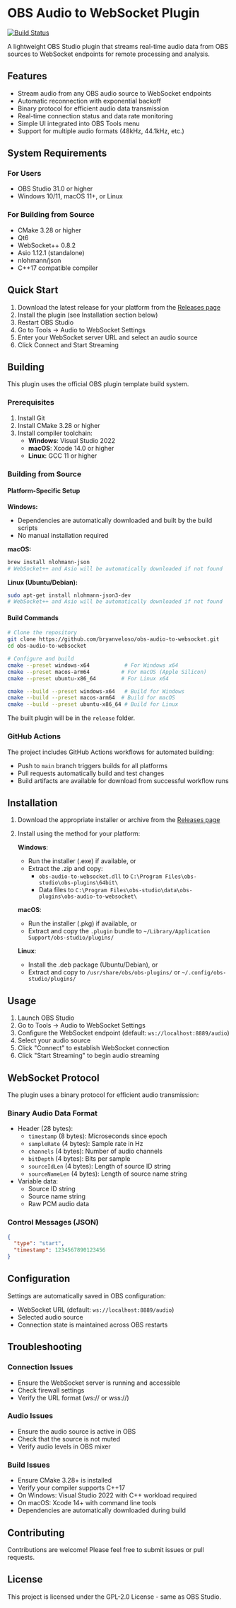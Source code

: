 # OBS Audio to WebSocket Plugin

[![Build Status](https://github.com/bryanveloso/obs-audio-to-websocket/actions/workflows/push.yaml/badge.svg)](https://github.com/bryanveloso/obs-audio-to-websocket/actions/workflows/push.yaml)

A lightweight OBS Studio plugin that streams real-time audio data from OBS sources to WebSocket endpoints for remote processing and analysis.

## Features

- Stream audio from any OBS audio source to WebSocket endpoints
- Automatic reconnection with exponential backoff
- Binary protocol for efficient audio data transmission
- Real-time connection status and data rate monitoring
- Simple UI integrated into OBS Tools menu
- Support for multiple audio formats (48kHz, 44.1kHz, etc.)

## System Requirements

### For Users
- OBS Studio 31.0 or higher
- Windows 10/11, macOS 11+, or Linux

### For Building from Source
- CMake 3.28 or higher
- Qt6
- WebSocket++ 0.8.2
- Asio 1.12.1 (standalone)
- nlohmann/json
- C++17 compatible compiler

## Quick Start

1. Download the latest release for your platform from the [Releases page](https://github.com/bryanveloso/obs-audio-to-websocket/releases)
2. Install the plugin (see Installation section below)
3. Restart OBS Studio
4. Go to Tools → Audio to WebSocket Settings
5. Enter your WebSocket server URL and select an audio source
6. Click Connect and Start Streaming

## Building

This plugin uses the official OBS plugin template build system.

### Prerequisites

1. Install Git
2. Install CMake 3.28 or higher
3. Install compiler toolchain:
   - **Windows**: Visual Studio 2022
   - **macOS**: Xcode 14.0 or higher
   - **Linux**: GCC 11 or higher

### Building from Source

#### Platform-Specific Setup

**Windows:**
- Dependencies are automatically downloaded and built by the build scripts
- No manual installation required

**macOS:**
```bash
brew install nlohmann-json
# WebSocket++ and Asio will be automatically downloaded if not found
```

**Linux (Ubuntu/Debian):**
```bash
sudo apt-get install nlohmann-json3-dev
# WebSocket++ and Asio will be automatically downloaded if not found
```

#### Build Commands

```bash
# Clone the repository
git clone https://github.com/bryanveloso/obs-audio-to-websocket.git
cd obs-audio-to-websocket

# Configure and build
cmake --preset windows-x64           # For Windows x64
cmake --preset macos-arm64          # For macOS (Apple Silicon)
cmake --preset ubuntu-x86_64        # For Linux x64

cmake --build --preset windows-x64   # Build for Windows
cmake --build --preset macos-arm64  # Build for macOS
cmake --build --preset ubuntu-x86_64 # Build for Linux
```

The built plugin will be in the `release` folder.

### GitHub Actions

The project includes GitHub Actions workflows for automated building:
- Push to `main` branch triggers builds for all platforms
- Pull requests automatically build and test changes
- Build artifacts are available for download from successful workflow runs

## Installation

1. Download the appropriate installer or archive from the [Releases page](https://github.com/bryanveloso/obs-audio-to-websocket/releases)
2. Install using the method for your platform:

   **Windows**: 
   - Run the installer (.exe) if available, or
   - Extract the .zip and copy:
     - `obs-audio-to-websocket.dll` to `C:\Program Files\obs-studio\obs-plugins\64bit\`
     - Data files to `C:\Program Files\obs-studio\data\obs-plugins\obs-audio-to-websocket\`
   
   **macOS**: 
   - Run the installer (.pkg) if available, or
   - Extract and copy the `.plugin` bundle to `~/Library/Application Support/obs-studio/plugins/`
   
   **Linux**: 
   - Install the .deb package (Ubuntu/Debian), or
   - Extract and copy to `/usr/share/obs/obs-plugins/` or `~/.config/obs-studio/plugins/`

## Usage

1. Launch OBS Studio
2. Go to Tools → Audio to WebSocket Settings
3. Configure the WebSocket endpoint (default: `ws://localhost:8889/audio`)
4. Select your audio source
5. Click "Connect" to establish WebSocket connection
6. Click "Start Streaming" to begin audio streaming

## WebSocket Protocol

The plugin uses a binary protocol for efficient audio transmission:

### Binary Audio Data Format
- Header (28 bytes):
  - `timestamp` (8 bytes): Microseconds since epoch
  - `sampleRate` (4 bytes): Sample rate in Hz
  - `channels` (4 bytes): Number of audio channels
  - `bitDepth` (4 bytes): Bits per sample
  - `sourceIdLen` (4 bytes): Length of source ID string
  - `sourceNameLen` (4 bytes): Length of source name string
- Variable data:
  - Source ID string
  - Source name string
  - Raw PCM audio data

### Control Messages (JSON)
```json
{
  "type": "start",
  "timestamp": 1234567890123456
}
```

## Configuration

Settings are automatically saved in OBS configuration:
- WebSocket URL (default: `ws://localhost:8889/audio`)
- Selected audio source
- Connection state is maintained across OBS restarts

## Troubleshooting

### Connection Issues
- Ensure the WebSocket server is running and accessible
- Check firewall settings
- Verify the URL format (ws:// or wss://)

### Audio Issues
- Ensure the audio source is active in OBS
- Check that the source is not muted
- Verify audio levels in OBS mixer

### Build Issues
- Ensure CMake 3.28+ is installed
- Verify your compiler supports C++17
- On Windows: Visual Studio 2022 with C++ workload required
- On macOS: Xcode 14+ with command line tools
- Dependencies are automatically downloaded during build

## Contributing

Contributions are welcome! Please feel free to submit issues or pull requests.

## License

This project is licensed under the GPL-2.0 License - same as OBS Studio.